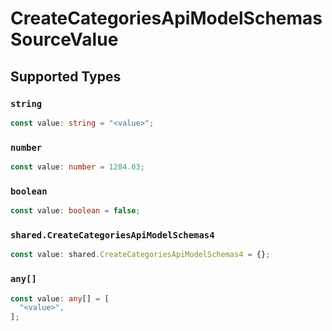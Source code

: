 # CreateCategoriesApiModelSchemasSourceValue


## Supported Types

### `string`

```typescript
const value: string = "<value>";
```

### `number`

```typescript
const value: number = 1284.03;
```

### `boolean`

```typescript
const value: boolean = false;
```

### `shared.CreateCategoriesApiModelSchemas4`

```typescript
const value: shared.CreateCategoriesApiModelSchemas4 = {};
```

### `any[]`

```typescript
const value: any[] = [
  "<value>",
];
```

